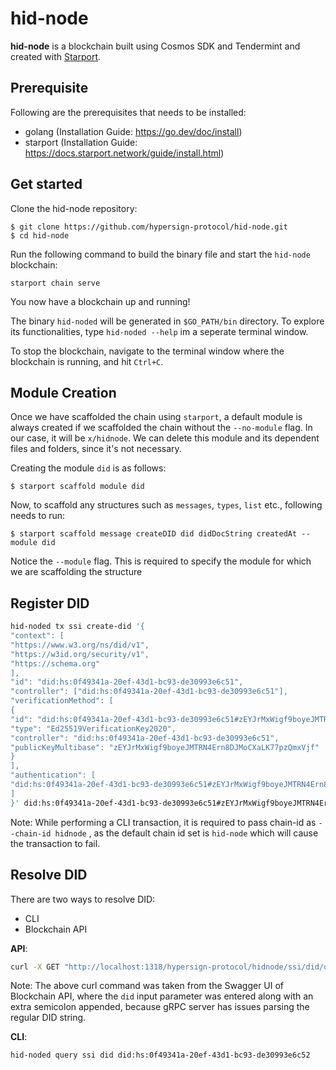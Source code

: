 # hid-node
**hid-node** is a blockchain built using Cosmos SDK and Tendermint and created with [Starport](https://starport.com).

## Prerequisite

Following are the prerequisites that needs to be installed:

- golang (Installation Guide: https://go.dev/doc/install)
- starport (Installation Guide: https://docs.starport.network/guide/install.html)

## Get started

Clone the hid-node repository:

```
$ git clone https://github.com/hypersign-protocol/hid-node.git
$ cd hid-node
```

Run the following command to build the binary file and start the `hid-node` blockchain: 
```
starport chain serve
```

You now have a blockchain up and running!

The binary `hid-noded` will be generated in `$GO_PATH/bin` directory. To explore its functionalities, type `hid-noded --help` im a seperate terminal window.

To stop the blockchain, navigate to the terminal window where the blockchain is running, and hit `Ctrl+C`.

## Module Creation

Once we have scaffolded the chain using `starport`, a default module is always created if we scaffolded the chain without the `--no-module` flag. In our case, it will be `x/hidnode`. We can delete this module and its dependent files and folders, since it's not necessary.

Creating the module `did` is as follows:

```
$ starport scaffold module did
```

Now, to scaffold any structures such as `messages`, `types`, `list` etc., following needs to run:

```
$ starport scaffold message createDID did didDocString createdAt --module did
```
Notice the `--module` flag. This is required to specify the module for which we are scaffolding the structure


## Register DID

```sh
hid-noded tx ssi create-did '{
"context": [
"https://www.w3.org/ns/did/v1",
"https://w3id.org/security/v1",
"https://schema.org"
],
"id": "did:hs:0f49341a-20ef-43d1-bc93-de30993e6c51",
"controller": ["did:hs:0f49341a-20ef-43d1-bc93-de30993e6c51"],
"verificationMethod": [
{
"id": "did:hs:0f49341a-20ef-43d1-bc93-de30993e6c51#zEYJrMxWigf9boyeJMTRN4Ern8DJMoCXaLK77pzQmxVjf",
"type": "Ed25519VerificationKey2020",
"controller": "did:hs:0f49341a-20ef-43d1-bc93-de30993e6c51",
"publicKeyMultibase": "zEYJrMxWigf9boyeJMTRN4Ern8DJMoCXaLK77pzQmxVjf"
}
],
"authentication": [
"did:hs:0f49341a-20ef-43d1-bc93-de30993e6c51#zEYJrMxWigf9boyeJMTRN4Ern8DJMoCXaLK77pzQmxVjf"
]
}' did:hs:0f49341a-20ef-43d1-bc93-de30993e6c51#zEYJrMxWigf9boyeJMTRN4Ern8DJMoCXaLK77pzQmxVjf --ver-key oVtY1xceDZQjkfwlbCEC2vgeADcxpgd27vtYasBhcM/JLR6PnPoD9jvjSJrMsMJwS7faPy5OlFCdj/kgLVZMEg== --from alice --chain-id hidnode
```
Note: While performing a CLI transaction, it is required to pass chain-id as `--chain-id hidnode` , as the default chain id set is `hid-node` which will cause the transaction to fail.

## Resolve DID

There are two ways to resolve DID:

- CLI
- Blockchain API


**API**:
```sh
curl -X GET "http://localhost:1318/hypersign-protocol/hidnode/ssi/did/queryDidDocById/did%3Ahs%3A0f49341a-20ef-43d1-bc93-de30993e6c51%3A" -H  "accept: application/json"
```
Note: The above curl command was taken from the Swagger UI of Blockchain API, where the `did` input parameter was entered along with an extra semicolon appended, because gRPC server has issues parsing the regular DID string.

**CLI**:
```sh
hid-noded query ssi did did:hs:0f49341a-20ef-43d1-bc93-de30993e6c52
```